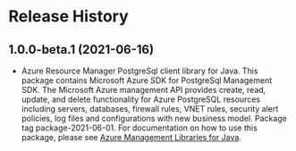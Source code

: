 # Release History

## 1.0.0-beta.1 (2021-06-16)

- Azure Resource Manager PostgreSql client library for Java. This package contains Microsoft Azure SDK for PostgreSql Management SDK. The Microsoft Azure management API provides create, read, update, and delete functionality for Azure PostgreSQL resources including servers, databases, firewall rules, VNET rules, security alert policies, log files and configurations with new business model. Package tag package-2021-06-01. For documentation on how to use this package, please see [Azure Management Libraries for Java](https://aka.ms/azsdk/java/mgmt).
